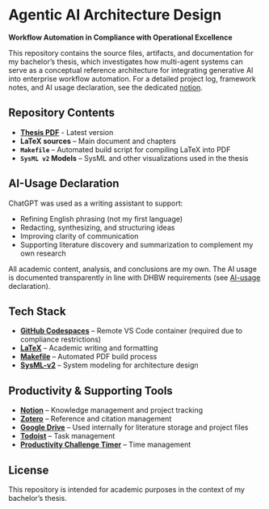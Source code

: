 # Agentic AI Architecture Design  
**Workflow Automation in Compliance with Operational Excellence**

This repository contains the source files, artifacts, and documentation for my bachelor’s thesis, which investigates how multi-agent systems can serve as a conceptual reference architecture for integrating generative AI into enterprise workflow automation. For a detailed project log, framework notes, and AI usage declaration, see the dedicated [notion](https://franrmueller.notion.site/bachelor-thesis-214170088c3680d0b1abf2b6b7b1744a).

## Repository Contents
- [**Thesis PDF**](out/bachelor-thesis.pdf) - Latest version
- **LaTeX sources** – Main document and chapters  
- **`Makefile`** – Automated build script for compiling LaTeX into PDF  
- **`SysML v2` Models** – SysML and other visualizations used in the thesis

## AI-Usage Declaration
ChatGPT was used as a writing assistant to support:  
- Refining English phrasing (not my first language)  
- Redacting, synthesizing, and structuring ideas  
- Improving clarity of communication  
- Supporting literature discovery and summarization to complement my own research  

All academic content, analysis, and conclusions are my own. The AI usage is documented transparently in line with DHBW requirements (see [AI-usage](https://franrmueller.notion.site/AI-declaration-22a170088c36805d8866cae3ee773d49) declaration).

## Tech Stack
- **[GitHub Codespaces](https://github.com/features/codespaces)** – Remote VS Code container (required due to compliance restrictions)  
- **[LaTeX](https://www.latex-project.org/)** – Academic writing and formatting  
- **[Makefile](https://www.gnu.org/software/make/)** – Automated PDF build process
- **[SysML-v2](https://www.omg.org/spec/SysML/)** – System modeling for architecture design   

## Productivity & Supporting Tools
- **[Notion](https://franrmueller.notion.site/bachelor-thesis-214170088c3680d0b1abf2b6b7b1744a)** – Knowledge management and project tracking 
- **[Zotero](https://www.zotero.org/)** – Reference and citation management
- **[Google Drive](https://drive.google.com/)** – Used internally for literature storage and project files
- **[Todoist](https://app.todoist.com/app/task/bachelor-thesis-6cmcrwQ9wrV2rwcG)** – Task management  
- **[Productivity Challenge Timer](https://apps.apple.com/de/app/productivity-challenge-timer/id1117766356)** – Time management

## License
This repository is intended for academic purposes in the context of my bachelor’s thesis.  
